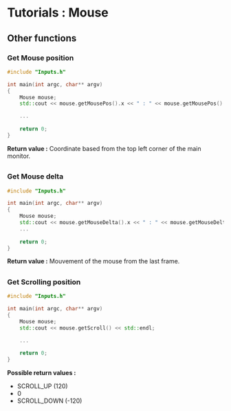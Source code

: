 # Tutorials : Mouse

## Other functions

### Get Mouse position

``` C++
#include "Inputs.h"

int main(int argc, char** argv) 
{	
	Mouse mouse;
	std::cout << mouse.getMousePos().x << " : " << mouse.getMousePos().y << std::endl;

	...
	
	return 0;
}
```

**Return value :**
Coordinate based from the top left corner of the main monitor.


##
### Get Mouse delta

``` C++
#include "Inputs.h"

int main(int argc, char** argv) 
{	
	Mouse mouse;
	std::cout << mouse.getMouseDelta().x << " : " << mouse.getMouseDelta().y << std::endl;
	...
	
	return 0;
}
```

**Return value :**
Mouvement of the mouse from the last frame.

##
### Get Scrolling position

``` C++
#include "Inputs.h"

int main(int argc, char** argv) 
{	
	Mouse mouse;
	std::cout << mouse.getScroll() << std::endl;

	...
	
	return 0;
}
```

**Possible return values :** 
- SCROLL_UP (120)
- 0
- SCROLL_DOWN (-120)